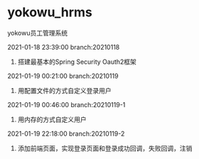 # yokowu_hrms
yokowu员工管理系统


2021-01-18 23:39:00
branch:20210118
1. 搭建最基本的Spring Security Oauth2框架

2021-01-19 00:21:00
branch:20210119
1. 用配置文件的方式自定义登录用户

2021-01-19 00:46:00
branch:20210119-1
1. 用内存的方式自定义用户

2021-01-19 22:18:00
branch:20210119-2
1. 添加前端页面，实现登录页面和登录成功回调，失败回调，注销